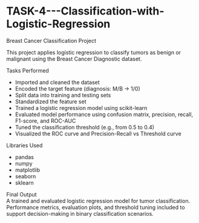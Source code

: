 # TASK-4---Classification-with-Logistic-Regression

Breast Cancer Classification Project

This project applies logistic regression to classify tumors as benign or malignant using the Breast Cancer Diagnostic dataset.

Tasks Performed  
- Imported and cleaned the dataset  
- Encoded the target feature (diagnosis: M/B → 1/0)  
- Split data into training and testing sets  
- Standardized the feature set  
- Trained a logistic regression model using scikit-learn  
- Evaluated model performance using confusion matrix, precision, recall, F1-score, and ROC-AUC  
- Tuned the classification threshold (e.g., from 0.5 to 0.4)  
- Visualized the ROC curve and Precision-Recall vs Threshold curve

Libraries Used  
- pandas  
- numpy  
- matplotlib  
- seaborn  
- sklearn

Final Output  
A trained and evaluated logistic regression model for tumor classification. Performance metrics, evaluation plots, and threshold tuning included to support decision-making in binary classification scenarios.
